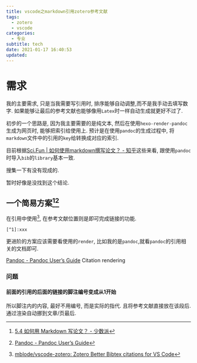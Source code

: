 ```yaml
---
title: vscode之markdown引用zotero参考文献
tags:
  - zotero
  - vscode
categories:
  - 专业
subtitle: tech
date: 2021-01-17 16:40:53
updated:
---
```




# 需求

我的主要需求, 只是当我需要写引用时, 排序能够自动调整,而不是我手动去填写数字. 如果能够让最后的参考文献也能够像用`Latex`时一样自动生成就更好不过了.

初步的一个思路是, 因为我主要需要的是纯文本, 然后在使用`hexo-render-pandoc`生成为网页时, 能够把索引给使用上. 预计是在使用`pandoc`的生成过程中, 将`markdown`文件中的引用的`key`给转换成对应的索引.

目前根据[Sci\.Fun \| 如何使用markdown撰写论文？ \- 知乎](https://zhuanlan.zhihu.com/p/103234043)这些来看, 跟使用`pandoc`时导入`bib`的`library`基本一致.

搜集一下有没有现成的.

暂时好像是没找到这个结论.

## 一个简易方案[^sspai][^pandoc]

[^pandoc]: [Pandoc \- Pandoc User’s Guide](https://pandoc.org/MANUAL.html#footnotes)

[^sspai]: [5\.4 如何用 Markdown 写论文？ \- 少数派](https://sspai.com/post/57082)


在引用中使用[^vscode-zotero], 在参考文献位置则是即可完成链接的功能.

[^vscode-zotero]: [mblode/vscode\-zotero: Zotero Better Bibtex citations for VS Code](https://github.com/mblode/vscode-zotero)

```
[^1]:xxx
```

更进阶的方案应该需要看使用的`render`, 比如我的是`pandoc`,就看`pandoc`的引用相关的文档即可.

[Pandoc \- Pandoc User’s Guide](https://pandoc.org/MANUAL.html#pandocs-markdown)
Citation rendering

### 问题
#### 前面的引用的后面的链接的脚注编号变成从1开始

所以脚注内的内容, 最好不用编号, 而是实际的指代. 且将参考文献直接放在该段后. 通过渲染自动挪到文章/页最后.
